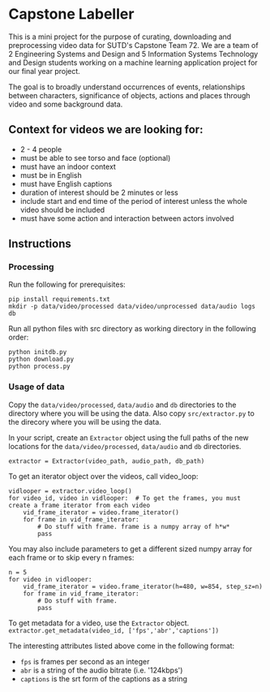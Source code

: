 # Capstone Labeller

This is a mini project for the purpose of curating, downloading and preprocessing video data for
SUTD's Capstone Team 72. We are a team of 2 Engineering Systems and Design and 5 Information
Systems Technology and Design students working on a machine learning application project for our
final year project.

The goal is to broadly understand occurrences of events, relationships between characters,
significance of objects, actions and places through video and some background data.

## Context for videos we are looking for:
- 2 - 4 people
- must be able to see torso and face (optional)
- must have an indoor context
- must be in English
- must have English captions
- duration of interest should be 2 minutes or less
- include start and end time of the period of interest unless the whole video should be included
- must have some action and interaction between actors involved

## Instructions
### Processing

Run the following for prerequisites:
```
pip install requirements.txt
mkdir -p data/video/processed data/video/unprocessed data/audio logs db
```

Run all python files with src directory as working directory in the following order:
```
python initdb.py
python download.py
python process.py
```

### Usage of data

Copy the `data/video/processed`, `data/audio` and `db` directories to the directory where you will be using the data. Also copy `src/extractor.py` to the direcory where you will be using the data.

In your script, create an `Extractor` object using the full paths of the new locations for the `data/video/processed`, `data/audio` and `db` directories.

```extractor = Extractor(video_path, audio_path, db_path)```

To get an iterator object over the videos, call video_loop:

```
vidlooper = extractor.video_loop()
for video_id, video in vidlooper:  # To get the frames, you must create a frame iterator from each video
    vid_frame_iterator = video.frame_iterator()
    for frame in vid_frame_iterator:
        # Do stuff with frame. frame is a numpy array of h*w*
        pass
```

You may also include parameters to get a different sized numpy array for each frame or to skip every n frames:
```
n = 5
for video in vidlooper:
    vid_frame_iterator = video.frame_iterator(h=480, w=854, step_sz=n)
    for frame in vid_frame_iterator:
        # Do stuff with frame.
        pass
```

To get metadata for a video, use the `Extractor` object.
`extractor.get_metadata(video_id, ['fps','abr','captions'])`

The interesting attributes listed above come in the following format:
- `fps` is frames per second as an integer
- `abr` is a string of the audio bitrate (i.e. '124kbps')
- `captions` is the srt form of the captions as a string
